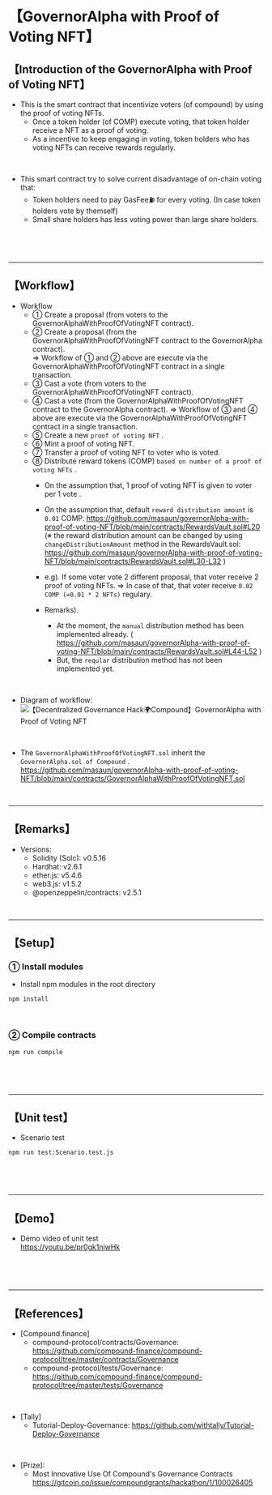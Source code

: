 # 【GovernorAlpha with Proof of Voting NFT】
## 【Introduction of the GovernorAlpha with Proof of Voting NFT】
- This is the smart contract that incentivize voters (of compound) by using the proof of voting NFTs. 
  - Once a token holder (of COMP) execute voting, that token holder receive a NFT as a proof of voting.
  - As a incentive to keep engaging in voting, token holders who has voting NFTs can receive rewards regularly.

<br>

- This smart contract try to solve current disadvantage of on-chain voting that:
  - Token holders need to pay GasFee⛽️ for every voting. (In case token holders vote by themself)
  - Small share holders has less voting power than large share holders.

<br>

&nbsp;

***

## 【Workflow】
- Workflow
  - ① Create a proposal (from voters to the GovernorAlphaWithProofOfVotingNFT contract).
  - ② Create a proposal (from the GovernorAlphaWithProofOfVotingNFT contract to the GovernorAlpha contract).  
    => Workflow of ① and ② above are execute via the GovernorAlphaWithProofOfVotingNFT contract in a single transaction.  
  - ③ Cast a vote (from voters to the GovernorAlphaWithProofOfVotingNFT contract).
  - ④ Cast a vote (from the GovernorAlphaWithProofOfVotingNFT contract to the GovernorAlpha contract).
    => Workflow of ③ and ④ above are execute via the GovernorAlphaWithProofOfVotingNFT contract in a single transaction.  
  - ⑤ Create a new `proof of voting NFT` .
  - ⑥ Mint a proof of voting NFT.
  - ⑦ Transfer a proof of voting NFT to voter who is voted.
  - ⑧ Distribute reward tokens (COMP) `based on number of a proof of voting NFTs` .
    - On the assumption that, 1 proof of voting NFT is given to voter per 1 vote . 
    - On the assumption that, default `reward distribution amount` is `0.01` COMP.
      https://github.com/masaun/governorAlpha-with-proof-of-voting-NFT/blob/main/contracts/RewardsVault.sol#L20
      (※ the reward distribution amount can be changed by using `changeDistributionAmount` method in the RewardsVault.sol: https://github.com/masaun/governorAlpha-with-proof-of-voting-NFT/blob/main/contracts/RewardsVault.sol#L30-L32 )

    - e.g). If some voter vote 2 different proposal, that voter receive 2 proof of voting NFTs.
      => In case of that, that voter receive `0.02 COMP (=0.01 * 2 NFTs)` regulary.

    - Remarks). 
      - At the moment, the `manual` distribution method has been implemented already. ( https://github.com/masaun/governorAlpha-with-proof-of-voting-NFT/blob/main/contracts/RewardsVault.sol#L44-L52 )
      - But, the `reqular` distribution method has not been implemented yet.

<br>

- Diagram of workflow: 
  ![【Decentralized Governance Hack🌍Compound】GovernorAlpha with Proof of Voting NFT](https://user-images.githubusercontent.com/19357502/132422614-0ea3a4f5-9782-4a1b-937f-a276322e5413.jpg)

<br>

- The `GovernorAlphaWithProofOfVotingNFT.sol` inherit the `GovernorAlpha.sol of Compound` .
  https://github.com/masaun/governorAlpha-with-proof-of-voting-NFT/blob/main/contracts/GovernorAlphaWithProofOfVotingNFT.sol

&nbsp;

***

## 【Remarks】
- Versions:
  - Solidity (Solc): v0.5.16
  - Hardhat: v2.6.1
  - ether.js: v5.4.6
  - web3.js: v1.5.2
  - @openzeppelin/contracts: v2.5.1

&nbsp;

***

## 【Setup】
### ① Install modules
- Install npm modules in the root directory
```
npm install
```

<br>

### ② Compile contracts
```
npm run compile
```

<br>

&nbsp;

***

## 【Unit test】
- Scenario test
```
npm run test:Scenario.test.js
```

<br>

&nbsp;

***

## 【Demo】
- Demo video of unit test  
  https://youtu.be/pr0gk1njwHk

<br>

&nbsp;

***

## 【References】
- [Compound.finance]
  - compound-protocol/contracts/Governance: https://github.com/compound-finance/compound-protocol/tree/master/contracts/Governance
  - compound-protocol/tests/Governance: https://github.com/compound-finance/compound-protocol/tree/master/tests/Governance

<br>

- [Tally]
  - Tutorial-Deploy-Governance: https://github.com/withtally/Tutorial-Deploy-Governance

<br>

- [Prize]: 
  - Most Innovative Use Of Compound's Governance Contracts  
    https://gitcoin.co/issue/compoundgrants/hackathon/1/100026405
